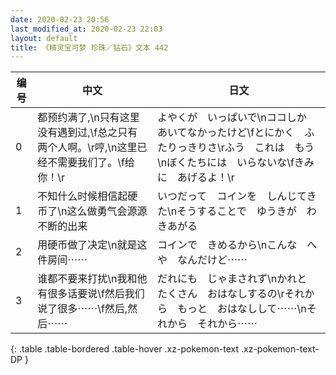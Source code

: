 ```yaml
---
date: 2020-02-23 20:56
last_modified_at: 2020-02-23 22:03
layout: default
title: 《精灵宝可梦 珍珠／钻石》文本 442
---
```

| 编号 | 中文 | 日文 |
| ---- | ---- | ---- |
| 0 | 都预约满了,\n只有这里没有遇到过,\f总之只有两个人啊。\r哼,\n这里已经不需要我们了。\f给你！\r | よやくが　いっぱいで\nココしか　あいてなかったけど\fとにかく　ふたりっきりさ\rふう　これは　もう\nぼくたちには　いらないな\fきみに　あげるよ！\r |
| 1 | 不知什么时候相信起硬币了\n这么做勇气会源源不断的出来 | いつだって　コインを　しんじてきた\nそうすることで　ゆうきが　わきあがる |
| 2 | 用硬币做了决定\n就是这件房间⋯⋯ | コインで　きめるから\nこんな　へや　なんだけど⋯⋯ |
| 3 | 谁都不要来打扰\n我和他有很多话要说\f然后我们说了很多⋯⋯\f然后,然后⋯⋯ | だれにも　じゃまされず\nかれと　たくさん　おはなしするの\rそれから　もっと　おはなしして⋯⋯\nそれから　それから⋯⋯ |
{: .table .table-bordered .table-hover .xz-pokemon-text .xz-pokemon-text-DP }